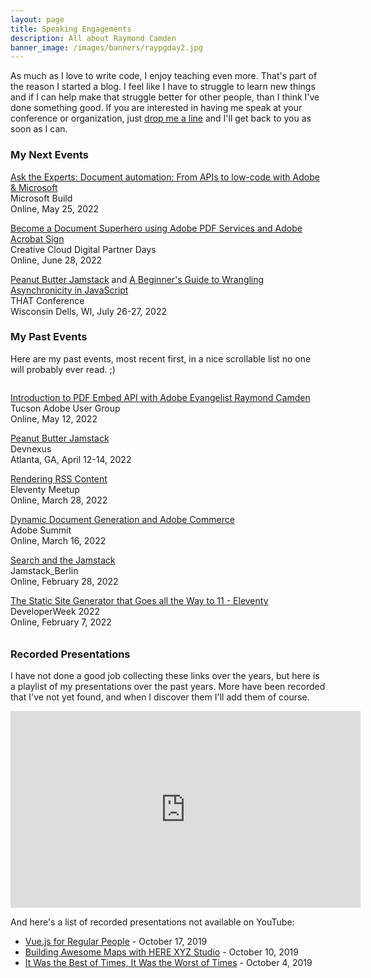 ```yaml
---
layout: page
title: Speaking Engagements
description: All about Raymond Camden
banner_image: /images/banners/raypgday2.jpg
---
```



As much as I love to write code, I enjoy teaching even more. That's part of the reason 
I started a blog. I feel like I have to struggle to learn new things and if I can help
 make that struggle better for other people, than I think I've done something good. 
 If you are interested in having me speak at your conference or organization, 
 just <a href="/contact">drop me a line</a> and 
 I'll get back to you as soon as I can.

<h3>My Next Events</h3>

<!--
Nothing planned currently. Invite me to speak at your event! 
-->

<p>
<a href="https://mybuild.microsoft.com/en-US/sessions/d7a418cd-51bf-4e33-bbac-0275ba0286df">Ask the Experts: Document automation: From APIs to low-code with Adobe & Microsoft</a><br/>
Microsoft Build<br/>
Online, May 25, 2022
</p>

<p>
<a href="https://hopin.com/events/creative-cloud-partner-days-2022/registration">Become a Document Superhero using Adobe PDF Services and Adobe Acrobat Sign</a><br/>
Creative Cloud Digital Partner Days<br/>
Online, June 28, 2022
</p>

<p>
<a href="https://that.us/activities/0xjqK7HWH9jB3CMjiprv">Peanut Butter Jamstack</a> and <a href="https://that.us/activities/ROoWjm8L9aEI1Aa6fiaX">A Beginner's Guide to Wrangling Asynchronicity in JavaScript</a><br/>
THAT Conference<br/>
Wisconsin Dells, WI, July 26-27, 2022
</p>

<h3>My Past Events</h3>

<p>
Here are my past events, most recent first, in a nice scrollable list no one will probably ever read. ;)
</p>

<div style="height: 400px; overflow:scroll">
<p>
<a href="https://www.meetup.com/Tucson-Adobe-User-Group/events/285005013/">Introduction to PDF Embed API with Adobe Evangelist Raymond Camden</a><br/>
Tucson Adobe User Group<br/>
Online, May 12, 2022
</p>

<p>
<a href="https://devnexus.com/speakers/329">Peanut Butter Jamstack</a><br/>
Devnexus<br/>
Atlanta, GA, April 12-14, 2022
</p>

<p>
<a href="https://11tymeetup.dev/events/ep-7-structuring-11ty-projects-and-rendering-rss-content/">Rendering RSS Content</a><br/>
Eleventy Meetup<br/>
Online, March 28, 2022
</p>

<p>
<a href="https://portal.adobe.com/widget/adobe/as22/sessions?search=S505">Dynamic Document Generation and Adobe Commerce</a><br/>
Adobe Summit<br/>
Online, March 16, 2022
</p>

<p>
<a href="https://www.meetup.com/de-DE/jamstack_berlin/events/282051742/">Search and the Jamstack</a><br/>
Jamstack_Berlin<br/>
Online, February 28, 2022
</p>


<p>
<a href="https://embed.emamo.com/event/developerweek-2022/s/pro-workshop-the-static-site-generator-that-goes-all-the-way-to-11-eleventy-WwLqMo">The Static Site Generator that Goes all the Way to 11 - Eleventy</a><br/>
DeveloperWeek 2022<br/>
Online, February 7, 2022
</p>

<p>
<a href="http://mmcfug.org/">Enhancing your Document Super Powers with Adobe PDF Embed And Services</a><br/>
Mid-Michigan ColdFusion Users Group<br/>
Online, January 11, 2022
</p>

<p>
<a href="https://cfsummit.vconfex.com/site/adobe-cold-fusion-summit-2021/1290">Taking Jamstack All the Way to Eleven - An introduction to Eleventy</a><br/>
Adobe ColdFusion Summit 2021<br/>
Online, December 7-8, 2021
</p>

<p>
<a href="https://2021.connect.tech/session?id=6222">A Beginner's Guide to Wrangling Asynchronicity in JavaScript</a> and <a href="https://2021.connect.tech/session?id=6219">Slice and Dice PDFs like a Pro</a><br/>
connect.tech<br/>
Atlanta, Georgia, November 8-10, 2021
</p>

<p>
<a href="https://apiworld.co/">Building awesome document workflows with APIs</a><br/>
API World<br/>
Online, October 26-28, 2021
</p>

<p>
<a href="https://developerevents.adobe.com/events/details/adobe-developer-events-developer-experience-presents-adobe-developers-live/">Wrangle PDFs on the web like a pro</a> and <a href="https://developerevents.adobe.com/events/details/adobe-developer-events-developer-experience-presents-adobe-developers-live/">Dynamically generating documents with Adobe Document Generation API</a><br/>
Adobe Developers Live<br/>
Online, October 4-5, 2021
</p>

<p>
<a href="https://www.intothebox.org/">Extending PDF Capabilities With Adobe Document Services</a><br/>
Ortus Galaxy - Web Development Conference<br/>
Houston, Texas, September 23-24, 2021
</p>

<p>
<a href="https://cfe.dev/events/wrangle-documents-on-the-web/">Working with Documents on the Web
</a><br/>
Certified Fresh Events<br/>
Online, August 26, 2021
</p>

<p>
<a href="https://adobe.vconfex.com/site/adobe-coldfusion-developer-week/977">Adobe Document Services and ColdFusion</a><br/>
Adobe ColdFusion Developer Week<br/>
Online, June 22 - 24, 2021
</p>

<p>
<a href="https://www.tracydevs.com/2021/05/building-serverless-workflows-pipedream/">Building Serverless Workflows in Pipedream
</a><br/>
Tracy Developer Meetup<br/>
Online, May 14, 2021
</p>

<p>
<a href="https://www.meetup.com/Atlanta-Vue-js-Meetup/events/276177433/">Introduction to Vite.js</a><br/>
Atlanta Vue.js Meetup<br/>
Online, April 27, 2021
</p>

<p>
<a href="http://mmcfug.org/">Embracing the Jamstack</a><br/>
Mid-Michigan ColdFusion Users Group<br/>
Online, April 13, 2021
</p>

<p>
<a href="https://www.brdnug.org/2021/03/brdnug-meeting-march-10-2021-twitch/">Embracing the Jamstack</a><br/>
Baton Rouge .NET User Group<br/>
Online, March 10, 2021
</p>

<p>
<a href="https://cfe.dev/events/the-jam-2021/">Search This!</a><br/>
The Jam.dev<br/>
Online, January 28, 2021
</p>

<p>
<a href="https://www.meetup.com/NorthAtlantaJavaScript/events/274871614/">A Beginner's Guide to Wrangling Asynchronicity in JavaScript</a><br/>
North Atlanta JavaScript and Web Dev<br/>
Online, December 17, 2020
</p>

<p>
<a href="https://websummit.com/schedule/timeslot/mapping-without-maps-hosted-by-here-technologies">Mapping Without Maps</a><br/>
websummit<br/>
Online, December 2, 2020
</p>

<p>
<a href="https://www.meetup.com/JAMstack-Toronto/events/274128808/">11ties: 11 min ⚡️ talks on 11ty, on 11/11</a><br/>
Jamstack Toronto<br/>
Online, November 11, 2020
</p>

<p>
<a href="https://vuetoronto.com/">The Vue CLI for People Scared of the Vue CLI</a><br/>
VueConf Toronto 2020<br/>
Online, November 5, 2020
</p>

<p>
<a href="https://apiworld.co/hackathon/">Introduction to HERE APIs</a><br/>
API World<br/>
Online, October 26, 2020
</p>

<p>
<a href="https://connect.tech/session?id=329">API Integration in your Jamstack</a><br/>
connect.tech 2020<br/>
Online, October 14, 2020
</p>

<p>
<a href="https://www.sciencejf.com/talks/visualizing-map-data-with-here-studio/">Visualizing Map Data with HERE Studio</a><br/>
Science Journalism Forum<br/>
Online, August 25, 2020
</p>

<p>
<a href="https://www.meetup.com/Women-Who-Code-London/events/272071323/">Introduction to Vue.js</a><br/>
Women Who Code London<br/>
Online, July 29, 2020
</p>

<p>
<a href="https://www.meetup.com/JAMStack_berlin/events/270907371">Introduction to Eleventy</a><br/>
JAMstack_Berlin<br/>
Online, July 27, 2020
</p>

<p>
<a href="https://www.meetup.com/sandiegojs/events/qzjltrybckbvb/">Introduction to Vuex</a><br/>
San Diego JavaScript Community<br/>
Online, July 16, 2020
</p>

<p>
<a href="https://www.tracydevs.com/2020/06/adding-location-services-to-your-jamstack/">Adding Location Services to Your JAMStack</a><br/>
Tracy Developer Meetup<br/>
Online, June 18, 2020
</p>

<p>
<a href="https://www.meetup.com/SacInteractive/events/271253203/">Adding Location Services to Your JAMStack</a><br/>
SacInteractive Meetup<br/>
Online, June 17, 2020
</p>

<p>
<a href="https://cfe.dev/events/vue-workshop/">Building Web Applications with Vue.js</a><br/>
Certified Fresh Events<br/>
Online, June 16, 2020
</p>

<p>
<a href="https://www.meetup.com/SeattleVueJS/events/269959927/">Introduction to Vue.js</a><br/>
Seattle VueJS Meetup<br/>
Online, May 27, 2020
</p>

<p>
<a href="https://devchat.tv/conferences/javascript-remote-2020/">Learning JavaScript by Doing JavaScript</a><br/>
JavaScript Remote Conf 2020<br/>
Online, May 13, 2020
</p>

<p>
<a href="https://opensource101.com/sessions/writing-the-darn-docs/">Writing the Darn Docs</a><br/>
OpenSource 101 at Home<br/>
Online, May 12, 2020
</p>

<p>
Geocoding and Search<br/>
Online, April 28, 2020
</p>

<p>
Introduction to HERE Studio<br/>
Online, April 24, 2020
</p>

<p>
<a href="https://www.twitch.tv/heredev">Adding Location Services to your JAMstack</a><br/>
A look at using HERE location services with static sites. Another Twitch livestream!<br/>
Online, April 15, 2020
</p>

<p>
<a href="https://www.twitch.tv/heredev">Displaying your Data Hub Data</a><br/>
A Twitch stream where I'll demonstrate different ways of mapping Data Hub geospatial data.<br/>
Online, April 1, 2020
</p>

<p>
<a href="https://www.twitch.tv/polyglotdev">Twitch stream on Eleventy</a><br/>
I'll be doing a stream on polyglotdev about the coolness that is Eleventy.<br/>
Online, March 31, 2020
</p>

<p>
<a href="https://devnexus.com/speakers/329">Kicking Butt with Vue.js</a><br/>
DevNexus<br/>
Atlanta, GA, February 19-21, 2020
</p>

<p>
<a href="https://cfe.dev/events/flashback-conference-2020/">The Dynamic Web, from CGI to Serverless</a><br/>
Flashback Conference<br/>
Orlando, FL, February 10-11, 2020
</p>

<p>
<a href="https://www.eventbrite.com/e/javascript-and-friends-vuejs-columbus-meetup-tickets-85537704577">An Introduction to Gridsome</a><br/>
JavaScript and Friends<br/>
Columbus, OH, January 22, 2020
</p>


<p>
<a href="https://jsmobileconf.com/schedule/session-camden.html">Client-Side Data Storage</a><br/>
jsMobileConf<br/>
Boston, MA, November 12-13, 2019
</p>


<p>
<a href="https://connect.tech/session/?id=4244">Vue for Real People</a> and <a href="https://connect.tech/session/?id=4290">The Platform Formally Known as Static</a><br/>
connect.tech<br/>
Atlanta, GA, October 16-18, 2019
</p>

<p>
<a href="https://www.directionsmag.com/webinar/9176">Building Awesome Maps with HERE XYZ Studio</a><br/>
DirectionsMag<br/>
Online, October 10, 2019
</p>

<p>
<a href="https://fronteers.nl/congres/2019/">It was the best of times, it was the worst of times...</a><br/>
Fronteers<br/>
Amsterdam, NL, October 3-4, 2019
</p>

<p>
<a href="https://www.youtube.com/watch?v=E_doZHnIKfk&feature=youtu.be">Introduction to HERE XYZ</a><br/>
Online, September 26, 2019
</p>

<p>
<a href="https://www.meetup.com/Baton-Rouge-NET-and-SQL-Server-User-Groups/events/264145354/">Introduction to Vue.js</a><br/>
.Net and SQL Server User Group<br/>
Baton Route, LA, September 11, 2019
</p>

<p>
<a href="http://codelandconf.com/">Vue for Real People</a><br/>
Codeland<br/>
New York, NY, July 22, 2019
</p>


<p>
<a href="https://cfe.dev/events/intro-to-vue/">An Introduction to Vue</a><br/>
Certified Fresh Events<br/>
Online, May 23rd, 2019
</p>

<p>
<a href="https://www.acadianasoftwaregroup.org/">Intro to Vue</a><br/>
Acadiana Software Group<br/>
Lafayette, LA, May 15, 2019
</p>

<p>
<a href="https://nativescriptdevday.org/">From Vue to NativeScript-Vue</a><br/>
NativeScript Developer Day<br/>
Amsterdam, NL, April 11-12, 2019
</p>


<p>
<a href="https://devnexus.com/presentations/3742/">Building Webapps with Vue.js & Nuxt.js</a><br/>
DevNexus<br/>
Atlanta, GA, March 6-8, 2019
</p>

<p>
<a href="https://devnexus.com/presentations/3380/">Vue.js for Regular People</a><br/>
DevNexus<br/>
Atlanta, GA, March 6-8, 2019
</p>

<p>
<a href="https://certifiedfreshevents.com/events/web-development-difficult/">Has Web Development Become Difficult?</a><br>
Online, November 27, 2018
</p>

<p>
<a href="http://connect.tech/">Building PWAs for People Terrified of PWAs</a><br>
connect.tech<br>
Atlanta, GA, October 18, 2018
</p>

<p>
<a href="https://www.meetup.com/gdg-atlanta/events/254160519">An Introduction to WebTask</a><br>
Google Developer Group Atlanta, Women Techmakers Atlanta<br>
Atlanta, GA, October 17, 2018
</p>

<p>
<a href="https://www.safaribooksonline.com/live-training/courses/learn-serverless-application-development-with-webtask/0636920215011/">Learn Serverless Application Development with Webtask</a><br>
Pearson/O'Reilly/Safari<br>
Online, October 8, 2018
</p>

<p>
PWA Talk<br>
<a href="https://www.intothebox.org/">Into the Box</a><br>
The Woodlands, TX<br>
April 26-27, 2018
</p>

<p>
Building Amazon Alexa Skills and Rapid API Development with Node and LoopBack<br>
<a href="http://codestock.org/">CodeStock</a><br>
Knoxville, TN<br>
April 20-21, 2018
</p>

<p>
Building PWAs for People Terrified of PWAs<br>
<a href="http://jazzcon.tech/">JazzCon</a><br>
New Orleans, LA<br>
March 21-23, 2018
</p>

<p>
Don't Over-React - just use Vue!<br>
<a href="http://devnexus.com/">DevNexus</a><br>
Atlanta, GA<br>
February 21-23, 2018
</p>

<p>
Going Serverless with Apache OpenWhisk<br>
<a href="http://devnexus.com/">DevNexus</a><br>
Atlanta, GA<br>
February 21-23, 2018
</p>

<p>
Building APIs with LoopBack<br>
<a href="https://www.meetup.com/pdxnode/events/247002841/">PDXNode</a><br>
Online for me, Portland for locals.<br>
February 9, 9PM CST
</p>

<p>
Web and Mobile Development Strategy Update<br>
<a href="http://gilbaneconference.com/2017/Default.aspx/">Gilbane Digital Content Conference</a><br>
Boston, MA<br>
November 28-29, 2017
</p>

<p>
Building a Progressive Web App - a Practical Example<br>
<a href="http://ncdevcon.com/">NCDevCon</a><br>
Raleigh, NC<br>
October 7-8, 2017
</p>

<p>
Going Serverless with OpenWhisk<br>
<a href="http://connect.tech/">connect.tech</a><br>
Atlanta, GA<br>
September 20-22, 2017
</p>

<p>
Developing JavaScript in 2017<br>
<a href="http://certifiedfreshevents.com/events/javascript-2017/">Certified Fresh Events</a><br>
Online<br>
August 23, 2017
</p>

<p>
Building Alexa Skills with OpenWhisk<br>
<a href="http://midwestjs.com">MidwestJS</a><br>
Minneapolis, MN<br>
August 16-18, 2017
</p>

<p>
Kick your server to the curb with OpenWhisk<br>
<a href="http://www.kcdc.info/index.html">KCDC 2017</a><br>
Kansas City, MO<br>
August 3-4, 2017
</p>

<p>
Kick Your Server to the Curb with OpenWhisk and Node.js for ColdFusion Developers<br>
<a href="http://www.cfobjective.com/">cfObjective</a><br>
Washington, DC<br>
July 20-21, 2017
</p>

<p>
<a href="https://www.facebook.com/events/1920692501553535/?acontext=%7B%22ref%22%3A%224%22%2C%22action_history%22%3A%22null%22%7D">OpenWhisk Talk</a><br/>
Acadiana Software Group<br>
433 Jefferson St, Lafayette, Louisiana 70501
June 14, 2017, 6:30PM
</p>

<p>
<a href="https://engage.vevent.com/index.jsp?eid=556&amp;seid=90389">Go Serverless with OpenWhisk</a><br>
Online (and free!)<br>
June 7, 2017, 12:00PM CST
</p>

<p>
<a href="https://www.intothebox.org/">Kick Your Server to the Curb and Go Serverless</a><br>
<a href="https://www.intothebox.org/">Into the Box</a><br>
The Woodlands, TX<br>
April 26-28, 2017
</p>

<p>
<a href="https://myibm.ibm.com/events/interconnect/all-sessions/session/1117A">Introduction to LoopBack</a><br>
InterConnect 2017<br>
Las Vegas, NV<br>
March 19-23, 2017
</p>

<p>
<a href="http://mobilewebdevconference.com/san-francisco-2017/agenda/day-three-general-conference/1115-am">Best Practices for Apache Cordova/PhoneGap Development</a><br>
Mobile+Web DevCon<br>
San Diego, CA<br>
March 1-3, 2017
</p>

<p>
<a href="https://forwardjs.com/">Serverless or Bust</a><br>
ForwardJS<br>
San Francisco, CA<br>
March 1, 2017
</p>

<p>
<a href="https://www.devnexus.com/s/index">Adding Dynamic Back to Static Site Generators</a><br>
DevNexus<br>
Atlanta, GA<br>
February 22-24, 2017
</p>

<p>
<a href="http://opensource101.com/talks/critiquing-open-source-alternatives/">Critiquing Open Source Alternatives</a><br>
OpenSource 101<br>
Raleigh, NC<br>
February 4, 2017
</p>

<p><a href="https://www.ortussolutions.com/odw/sessions/77">Going Static</a><br>
Ortus Developer Week, Online, November 14, 2016</p>

<p><a href="https://acadianasoftwaregroup.org/#/">Introduction to LoopBack</a><br>
Acadiana Software Group, Lafayette, LA, November 9, 2016</p>

<p><a href="http://connect.tech/">Introduction to LoopBack</a><br>
connect.tech, Atlanta, GA, October 20-22, 2016</p>

<p><a href="http://www.meetup.com/mobiletea/events/233772912/">LoopBack</a><br>
Mobile Tea, Boston MA, September 20, 2016</p>

<p><a href="http://developerday.nativescript.org/">Closing Keynote</a><br>
NativeScript Developer Day, Boston MA, September 20, 2016</p>

<p>Building APIs in LoopBack<br>
NCDevCon, Raleigh, NC, September 18, 2016</p>

<p><a href="http://ncdevcon.com/post.cfm/ncdevcon-2016-session-everything-they-didn-t-tell-you-about-hybrid-development">NCDevCon 2016 Session-Everything they didn’t tell you about hybrid development</a><br>
NCDevCon, Raleigh, NC, September 17, 2016</p>

<p><a href="http://midwestjs.com/">Rapidly developing APIs with StrongLoop, What they don’t tell you about Cordova</a><br>
MidwestJS<br>
Minneapolis, MN<br>
August 10-12, 2016</p>

<p><a href="https://forwardjs.com/">Bringing Dynamic Back to Static Sites</a><br>
ForwardJS<br>
San Francisco, CA<br>
July 29, 2016</p>

<p><a href="http://nodesummit.com/">Building APIs with LoopBack</a><br>
Node Summit<br>
San Francisco, CA<br>
July 27-28 2016</p>

<p><a href="http://www.meetup.com/Ionic-NYC-Meetup/events/231217932/">LoopBack Presentation</a><br>
Ionic NYC, June 29 2016, NYC, NY</p>

<p><a href="http://www.meetup.com/Mobile-Monday-New-York-City/events/231130196/">DevLab and Startup Demo Night - Rapid API Development w/ Node.js and LoopBack</a><br>
Mobile Monday, June 27 2016, NYC, NY</p>

<p><a href="http://www.devobjective.com/schedule/rapid-api-prototyping-in-node-js/">Rapid API Prototyping in Node.js</a><br>
devObjective, June 16 2016, Minneapolis, MN</p>

<p><a href="http://www.devobjective.com/schedule/javascript-templating-ftw/">JavaScript Templating FTW</a><br>
devObjective, June 16 2016, Minneapolis, MN</p>

<p><a href="https://strongloop.com/strongblog/webcast-introduction-to-ibm-api-connect/">Introduction to API Connect</a><br>
Online, June 7 2016</p>

<p><a href="http://gluecon.com/">LoopBack Presentation</a><br>
Gluecon, May 25 2016, Broomfield, CO</p>

<p><a href="https://www.eventbrite.com/e/loopbackjs-webinar-with-raymond-camden-tickets-22784668557?aff=wraymond">LoopBackJS Webinar with Raymond Camden</a><br>
Online, March 31, 2016</p>

<p><a href="https://plus.google.com/events/cp7o1hqo4afsq334ps60lhvhdt0">Using Browser Developer Tools</a><br>
Online, March 17, 2016</p>

<p><a href="http://conferences.oreilly.com/fluent/javascript-html-us">Rapidly building out your APIs</a><br>
FluentConf, San Francisco, CA, March 8, 2016&lt;/a&gt;</p>

<p><a href="http://pgday.phonegap.com/">When the heck is 4/8/2016?</a><br>
PhoneGap Day, Lehi, Utah, January 29, 2016</p>

<p><a href="http://www.meetup.com/Ionic-NYC-Meetup/events/227161281/">Ionic Services</a><br>
Ionic NYC, NYC, NY, January 13, 2016</p>

<p><a href="http://www.meetup.com/Bluemix-Developers-in-Baton-Rouge/events/226909006/">Deploying Node.js/Ionic applications with Bluemix</a><br>
Baton Rouge Bluemix Developers, Baton Rouge, LA, December 10, 2015</p>

<p><a href="http://www.meetup.com/Ionic-SF/events/225612872/">Ionic Services</a><br>
Ionic SF, SF, CA, October 14, 2015&lt;/a&gt;</p>

<p><a href="http://ncdevcon.com/">Working with Static Sites</a><br>NCDevCon, Raleigh, NC, September 27, 2015&lt;/a&gt;</p>

<p><a href="http://www.meetup.com/Manila-IBM-Bluemix-Cloud-Computing-and-PaaS-Meetup/events/224664318/">Cordova, Ionic, and MobileFirst</a><br>Manila, Philippines, September 11, 2015</p>

<p><a href="http://www.meetup.com/bluemixsg/events/224877089/">Cordova, Ionic, and MobileFirst</a><br>Singapore, September 10, 2015</p>

<p><a href="http://www.meetup.com/bluemixsg/events/224365620/">Ionic</a><br>Singapore, September 9, 2015</p>

<p><a href="http://www.meetup.com/mybluemix/events/224783628/">Cordova, Ionic, and MobileFirst</a><br>Kuala Lumpur, Malaysia, September 8, 2015&lt;/a&gt;</p>

<p><a href="http://www.meetup.com/mybluemix/events/224783610/">Ionic and MobileFirst</a><br>Kuala Lumpur, Malaysia, September 7, 2015&lt;/a&gt;</p>

<p><a href="http://www.oreilly.com/pub/e/3438">Static site generators: Why use them and how they work</a><br>Online, September 2, 2015</p>

<p><a href="http://www.meetup.com/Sydney-IBM-Open-Cloud-Meetup/events/224710686/">Cordova/Ionic/MobileFirst</a><br>Sydney, Australia, August 26, 2015</p>

<p><a href="http://www.meetup.com/Melbourne-IBM-Open-Cloud-Meetup/events/224710657/">Cordova/Ionic/MobileFirst</a><br>Melbourne, Australia, August 24, 2015</p>

<p><a href="http://www.netc2015.org/">Mountains of Code</a><br>Big Sky, Montana, August 10, 2015</p>

<p><a href="http://www.meetup.com/ionic_dallas/events/223045527/">Ionic Dallas</a><br>Dallas, Texas, July 7, 2015</p>

<p>
<a href="https://plus.google.com/u/0/events/cj9gq79q1nei2fmksdmhbjkkt1o">Working with Static Sites</a><br>Online, July 1, 2015
</p>

</div>

<h3>Recorded Presentations</h3>

I have not done a good job collecting these links over the years, but here is a playlist of my presentations over the past years. More have been recorded that I've not yet found, and when I discover them I'll add them of course.

<iframe width="560" height="315" src="https://www.youtube.com/embed/videoseries?list=PL_z-rqJYNijriBt9w3Snn1hRMCYWvIORR" frameborder="0" allowfullscreen></iframe>

And here's a list of recorded presentations not available on YouTube:

<ul>
<li><a href="https://www.recallact.com/presentation/vuejs-regular-people">Vue.js for Regular People</a> - October 17, 2019</li>
<li><a href="https://www.directionsmag.com/webinar/9176">Building Awesome Maps with HERE XYZ Studio</a> - October 10, 2019</li>
<li><a href="https://vimeo.com/364396720">It Was the Best of Times, It Was the Worst of Times</a> - October 4, 2019</a></li>
</ul>